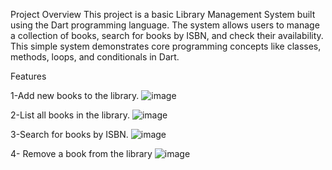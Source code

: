 Project Overview
This project is a basic Library Management System built using the Dart programming language.
The system allows users to manage a collection of books, search for books by ISBN, and check their availability.
This simple system demonstrates core programming concepts like classes, methods, loops, and conditionals in Dart.

Features

1-Add new books to the library.
![image](https://github.com/user-attachments/assets/cec38baa-7293-43d9-b725-a41c7e23b68b)

2-List all books in the library.
![image](https://github.com/user-attachments/assets/754c66db-23de-4a8e-97f5-42e69d645486)

3-Search for books by ISBN.
![image](https://github.com/user-attachments/assets/66443f95-0afb-4aad-9df2-71ed15b58306)

4- Remove a book from the library
![image](https://github.com/user-attachments/assets/c79983c2-8565-4980-a7ab-c0f1f4dfaca6)




